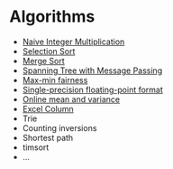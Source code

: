 # Algorithms
- [Naive Integer Multiplication](Naive-Integer-Multiplication.ipynb)
- [Selection Sort](Selection-Sort.ipynb)
- [Merge Sort](Merge-Sort.ipynb)
- [Spanning Tree with Message Passing](Spanning-Tree-with-Message-Passing.ipynb)
- [Max-min fairness](Max-min-fairness.ipynb)
- [Single-precision floating-point format](Single-precision-floating-point-format.ipynb)
- [Online mean and variance](Online-mean-and-variance.ipynb)
- [Excel Column](excel-columns.ipynb)
- Trie
- Counting inversions
- Shortest path
- timsort
- ...
